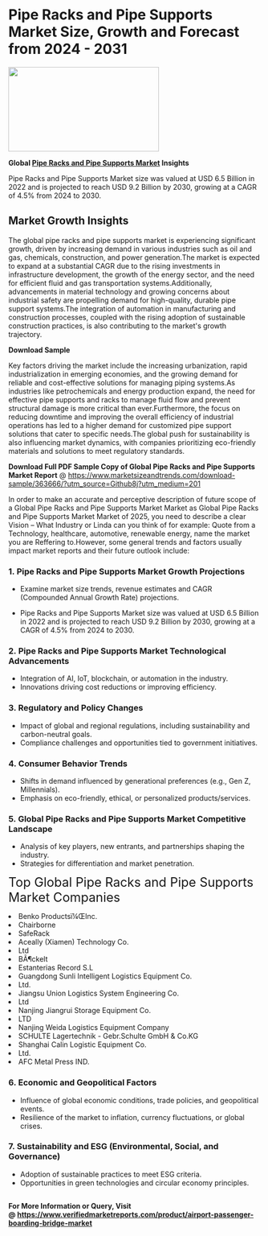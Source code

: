 <H1>Pipe Racks and Pipe Supports Market Size, Growth and Forecast from 2024 - 2031</H1><img class="aligncenter size-medium wp-image-584254" src="https://thirdeyenews.in/wp-content/uploads/2024/09/Global-Market-Research-300x168.jpeg" alt="" width="300" height="168" /><p><strong>Global&nbsp;<a href="https://www.marketsizeandtrends.com/download-sample/363666/?utm_source=Github8j?utm_medium=201">Pipe Racks and Pipe Supports Market</a> Insights</strong></p><p>Pipe Racks and Pipe Supports Market size was valued at USD 6.5 Billion in 2022 and is projected to reach USD 9.2 Billion by 2030, growing at a CAGR of 4.5% from 2024 to 2030.</p><p><h2>Market Growth Insights</h2> <p>The global pipe racks and pipe supports market is experiencing significant growth, driven by increasing demand in various industries such as oil and gas, chemicals, construction, and power generation.The market is expected to expand at a substantial CAGR due to the rising investments in infrastructure development, the growth of the energy sector, and the need for efficient fluid and gas transportation systems.Additionally, advancements in material technology and growing concerns about industrial safety are propelling demand for high-quality, durable pipe support systems.The integration of automation in manufacturing and construction processes, coupled with the rising adoption of sustainable construction practices, is also contributing to the market's growth trajectory.</p> <p><strong>Download Sample</strong></p> <p>Key factors driving the market include the increasing urbanization, rapid industrialization in emerging economies, and the growing demand for reliable and cost-effective solutions for managing piping systems.As industries like petrochemicals and energy production expand, the need for effective pipe supports and racks to manage fluid flow and prevent structural damage is more critical than ever.Furthermore, the focus on reducing downtime and improving the overall efficiency of industrial operations has led to a higher demand for customized pipe support solutions that cater to specific needs.The global push for sustainability is also influencing market dynamics, with companies prioritizing eco-friendly materials and solutions to meet regulatory standards.</p> <p><span class=""><strong>Download Full PDF Sample Copy of Global Pipe Racks and Pipe Supports Market Report</strong> @ <a href="https://www.marketsizeandtrends.com/download-sample/363666/?utm_source=Github8j?utm_medium=201" target="_blank">https://www.marketsizeandtrends.com/download-sample/363666/?utm_source=Github8j?utm_medium=201</a></span></p><p>In order to make an accurate and perceptive description of future scope of a Global&nbsp;Pipe Racks and Pipe Supports Market Market as Global&nbsp;Pipe Racks and Pipe Supports Market Market of 2025, you need to describe a clear Vision &ndash; What Industry or Linda can you think of for example: Quote from a Technology, healthcare, automotive, renewable energy, name the market you are Reffering to.However, some general trends and factors usually impact market reports and their future outlook include:</p><h3>1.&nbsp;<strong>Pipe Racks and Pipe Supports Market Growth Projections</strong></h3><ul><li>Examine market size trends, revenue estimates and CAGR (Compounded Annual Growth Rate) projections.</li><li><p>Pipe Racks and Pipe Supports Market size was valued at USD 6.5 Billion in 2022 and is projected to reach USD 9.2 Billion by 2030, growing at a CAGR of 4.5% from 2024 to 2030.</p></li></ul><h3>2.&nbsp;<strong>Pipe Racks and Pipe Supports Market Technological Advancements</strong></h3><ul><li>Integration of AI, IoT, blockchain, or automation in the industry.</li><li>Innovations driving cost reductions or improving efficiency.</li></ul><h3>3.&nbsp;<strong>Regulatory and Policy Changes</strong></h3><ul><li>Impact of global and regional regulations, including sustainability and carbon-neutral goals.</li><li>Compliance challenges and opportunities tied to government initiatives.</li></ul><h3>4.&nbsp;<strong>Consumer Behavior Trends</strong></h3><ul><li>Shifts in demand influenced by generational preferences (e.g., Gen Z, Millennials).</li><li>Emphasis on eco-friendly, ethical, or personalized products/services.</li></ul><h3>5.&nbsp;<strong>Global Pipe Racks and Pipe Supports Market Competitive Landscape</strong></h3><ul><li>Analysis of key players, new entrants, and partnerships shaping the industry.</li><li>Strategies for differentiation and market penetration.</li></ul><p data-pm-slice="1 1 []"><span style="color: inherit; font-family: inherit; font-size: 25px;">Top Global Pipe Racks and Pipe Supports Market Companies</span></p><div class="" data-test-id=""><p><li>Benko Productsï¼ŒInc.</li><li> Chairborne</li><li> SafeRack</li><li> Aceally (Xiamen) Technology Co.</li><li> Ltd</li><li> BÃ¶ckelt</li><li> Estanterias Record S.L</li><li> Guangdong Sunli Intelligent Logistics Equipment Co.</li><li> Ltd.</li><li> Jiangsu Union Logistics System Engineering Co.</li><li>Ltd</li><li> Nanjing Jiangrui Storage Equipment Co.</li><li>LTD</li><li> Nanjing Weida Logistics Equipment Company</li><li> SCHULTE Lagertechnik - Gebr.Schulte GmbH & Co.KG</li><li> Shanghai Calin Logistic Equipment Co.</li><li> Ltd.</li><li> AFC Metal Press IND.</li></p></div><h3>6.&nbsp;<strong>Economic and Geopolitical Factors</strong></h3><ul><li>Influence of global economic conditions, trade policies, and geopolitical events.</li><li>Resilience of the market to inflation, currency fluctuations, or global crises.</li></ul><h3>7.&nbsp;<strong>Sustainability and ESG (Environmental, Social, and Governance)</strong></h3><ul><li>Adoption of sustainable practices to meet ESG criteria.</li><li>Opportunities in green technologies and circular economy principles.</li></ul><h2><strong style="font-size: 14px;">For More Information or Query, Visit @&nbsp;</strong><a style="background-color: #ffffff; font-size: 14px;" href="https://www.marketsizeandtrends.com/report/pipe-racks-and-pipe-supports-market/" target="_blank">https://www.verifiedmarketreports.com/product/airport-passenger-boarding-bridge-market</a></h2>